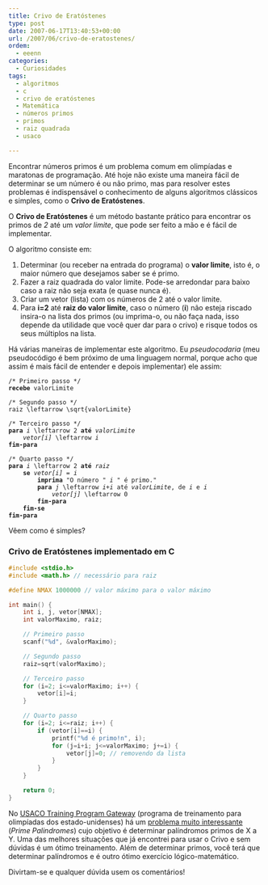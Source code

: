 ```yaml
---
title: Crivo de Eratóstenes
type: post
date: 2007-06-17T13:40:53+00:00
url: /2007/06/crivo-de-eratostenes/
ordem:
  - eeenn
categories:
  - Curiosidades
tags:
  - algoritmos
  - c
  - crivo de eratóstenes
  - Matemática
  - números primos
  - primos
  - raiz quadrada
  - usaco

---
```

Encontrar números primos é um problema comum em olimpíadas e maratonas de programação. Até hoje não existe uma maneira fácil de determinar se um número é ou não primo, mas para resolver estes problemas é indispensável o conhecimento de alguns algoritmos clássicos e simples, como o **Crivo de Eratóstenes**.

O **Crivo de Eratóstenes** é um método bastante prático para encontrar os primos de _2_ até um _valor limite_, que pode ser feito a mão e é fácil de implementar.

O algoritmo consiste em:

  1. Determinar (ou receber na entrada do programa) o **valor limite**, isto é, o maior número que desejamos saber se é primo.
  2. Fazer a raiz quadrada do valor limite. Pode-se arredondar para baixo caso a raiz não seja exata (e quase nunca é).
  3. Criar um vetor (lista) com os números de 2 até o valor limite.
  4. Para **i=2** até **raiz do valor limite**, caso o número (**i**) não esteja riscado insira-o na lista dos primos (ou imprima-o, ou não faça nada, isso depende da utilidade que você quer dar para o crivo) e risque todos os seus múltiplos na lista.

Há várias maneiras de implementar este algoritmo. Eu _pseudocodaria_ (meu pseudocódigo é bem próximo de uma linguagem normal, porque acho que assim é mais fácil de entender e depois implementar) ele assim:

<pre><code>/* Primeiro passo */
<strong>recebe</strong> valorLimite

/* Segundo passo */
raiz <span class="tex-render">\leftarrow</span> <span class="tex-render">\sqrt{valorLimite}</span>

/* Terceiro passo */
<strong>para</strong> <em>i</em> <span class="tex-render">\leftarrow</span> 2 <strong>até</strong> <em>valorLimite</em>
    <em>vetor[i]</em> <span class="tex-render">\leftarrow</span> <em>i</em>
<strong>fim-para</strong>

/* Quarto passo */
<strong>para</strong> <em>i</em> <span class="tex-render">\leftarrow</span> 2 <strong>até</strong> <em>raiz</em>
    <strong>se</strong> <em>vetor[i] = i</em>
        <strong>imprima</strong> "O número " <em>i</em> " é primo."
        <strong>para</strong> <em>j</em> <span class="tex-render">\leftarrow</span> <em>i+i</em> até <em>valorLimite</em>, de <em>i</em> e <em>i</em>
            <em>vetor[j]</em> <span class="tex-render">\leftarrow</span> 0
        <strong>fim-para</strong>
    <strong>fim-se</strong>
<strong>fim-para</strong></code></pre>

Vêem como é simples?

### Crivo de Eratóstenes implementado em C

```c
#include <stdio.h>
#include <math.h> // necessário para raiz

#define NMAX 1000000 // valor máximo para o valor máximo

int main() {
    int i, j, vetor[NMAX];
    int valorMaximo, raiz;

    // Primeiro passo
    scanf("%d", &valorMaximo);

    // Segundo passo
    raiz=sqrt(valorMaximo);

    // Terceiro passo
    for (i=2; i<=valorMaximo; i++) {
        vetor[i]=i;
    }

    // Quarto passo
    for (i=2; i<=raiz; i++) {
        if (vetor[i]==i) {
            printf("%d é primo!n", i);
            for (j=i+i; j<=valorMaximo; j+=i) {
                vetor[j]=0; // removendo da lista
            }
        }
    }

    return 0;
}
```

No [USACO Training Program Gateway][1] (programa de treinamento para olimpíadas dos estado-unidenses) há um [problema muito interessante][2] (_Prime Palindromes_) cujo objetivo é determinar palíndromos primos de X a Y. Uma das melhores situações que já encontrei para usar o Crivo e sem dúvidas é um ótimo treinamento. Além de determinar primos, você terá que determinar palíndromos e é outro ótimo exercício lógico-matemático.

Divirtam-se e qualquer dúvida usem os comentários!

 [1]: http://train.usaco.org/usacogate
 [2]: http://ace.delos.com/usacoanal2?a=8Z8Pqa7IVqm&S=pprime

